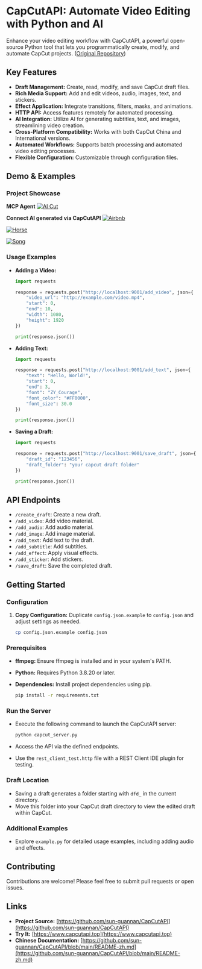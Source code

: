 # CapCutAPI: Automate Video Editing with Python and AI

Enhance your video editing workflow with CapCutAPI, a powerful open-source Python tool that lets you programmatically create, modify, and automate CapCut projects. ([Original Repository](https://github.com/sun-guannan/CapCutAPI))

## Key Features

*   **Draft Management:** Create, read, modify, and save CapCut draft files.
*   **Rich Media Support:** Add and edit videos, audio, images, text, and stickers.
*   **Effect Application:** Integrate transitions, filters, masks, and animations.
*   **HTTP API:** Access features remotely for automated processing.
*   **AI Integration:** Utilize AI for generating subtitles, text, and images, streamlining video creation.
*   **Cross-Platform Compatibility:** Works with both CapCut China and International versions.
*   **Automated Workflows:** Supports batch processing and automated video editing processes.
*   **Flexible Configuration:** Customizable through configuration files.

## Demo & Examples

### Project Showcase

**MCP Agent**
[![AI Cut](https://img.youtube.com/vi/fBqy6WFC78E/hqdefault.jpg)](https://www.youtube.com/watch?v=fBqy6WFC78E)

**Connect AI generated via CapCutAPI**
[![Airbnb](https://img.youtube.com/vi/1zmQWt13Dx0/hqdefault.jpg)](https://www.youtube.com/watch?v=1zmQWt13Dx0)

[![Horse](https://img.youtube.com/vi/IF1RDFGOtEU/hqdefault.jpg)](https://www.youtube.com/watch?v=IF1RDFGOtEU)

[![Song](https://img.youtube.com/vi/rGNLE_slAJ8/hqdefault.jpg)](https://www.youtube.com/watch?v=rGNLE_slAJ8)

### Usage Examples

*   **Adding a Video:**

    ```python
    import requests

    response = requests.post("http://localhost:9001/add_video", json={
        "video_url": "http://example.com/video.mp4",
        "start": 0,
        "end": 10,
        "width": 1080,
        "height": 1920
    })

    print(response.json())
    ```

*   **Adding Text:**

    ```python
    import requests

    response = requests.post("http://localhost:9001/add_text", json={
        "text": "Hello, World!",
        "start": 0,
        "end": 3,
        "font": "ZY_Courage",
        "font_color": "#FF0000",
        "font_size": 30.0
    })

    print(response.json())
    ```

*   **Saving a Draft:**

    ```python
    import requests

    response = requests.post("http://localhost:9001/save_draft", json={
        "draft_id": "123456",
        "draft_folder": "your capcut draft folder"
    })

    print(response.json())
    ```

## API Endpoints

*   `/create_draft`: Create a new draft.
*   `/add_video`: Add video material.
*   `/add_audio`: Add audio material.
*   `/add_image`: Add image material.
*   `/add_text`: Add text to the draft.
*   `/add_subtitle`: Add subtitles.
*   `/add_effect`: Apply visual effects.
*   `/add_sticker`: Add stickers.
*   `/save_draft`: Save the completed draft.

## Getting Started

### Configuration

1.  **Copy Configuration:** Duplicate `config.json.example` to `config.json` and adjust settings as needed.

    ```bash
    cp config.json.example config.json
    ```

### Prerequisites

*   **ffmpeg:** Ensure ffmpeg is installed and in your system's PATH.
*   **Python:** Requires Python 3.8.20 or later.
*   **Dependencies:** Install project dependencies using pip.

    ```bash
    pip install -r requirements.txt
    ```

### Run the Server

*   Execute the following command to launch the CapCutAPI server:

    ```bash
    python capcut_server.py
    ```

*   Access the API via the defined endpoints.
*   Use the `rest_client_test.http` file with a REST Client IDE plugin for testing.

### Draft Location

*   Saving a draft generates a folder starting with `dfd_` in the current directory.
*   Move this folder into your CapCut draft directory to view the edited draft within CapCut.

### Additional Examples

*   Explore `example.py` for detailed usage examples, including adding audio and effects.

## Contributing

Contributions are welcome!  Please feel free to submit pull requests or open issues.

## Links

*   **Project Source:** [https://github.com/sun-guannan/CapCutAPI](https://github.com/sun-guannan/CapCutAPI)
*   **Try It:** [https://www.capcutapi.top](https://www.capcutapi.top)
*   **Chinese Documentation:** [https://github.com/sun-guannan/CapCutAPI/blob/main/README-zh.md](https://github.com/sun-guannan/CapCutAPI/blob/main/README-zh.md)
